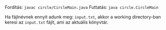 

Fordítás: `javac circle/CircleMain.java`
Futtatás: `java circle.CircleMain`

Ha fájlnévnek ennyit adunk meg: `input.txt`, akkor a working directory-ban  
keresi az `input.txt` fájlt, ami az aktuális könyvtár.


